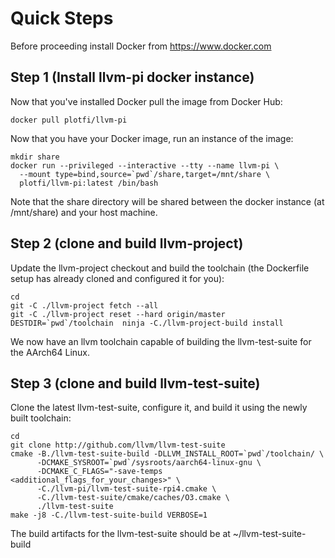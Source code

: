 # Quick Steps

Before proceeding install Docker from https://www.docker.com 

## Step 1 (Install llvm-pi docker instance)

Now that you've installed Docker pull the image from Docker Hub:

```
docker pull plotfi/llvm-pi
```

Now that you have your Docker image, run an instance of the image:

```
mkdir share
docker run --privileged --interactive --tty --name llvm-pi \
  --mount type=bind,source=`pwd`/share,target=/mnt/share \
  plotfi/llvm-pi:latest /bin/bash
```

Note that the share directory will be shared between the docker instance (at /mnt/share) and your host machine.

## Step 2 (clone and build llvm-project)

Update the llvm-project checkout and build the toolchain (the Dockerfile setup has already cloned and configured it for you):

```
cd
git -C ./llvm-project fetch --all
git -C ./llvm-project reset --hard origin/master 
DESTDIR=`pwd`/toolchain  ninja -C./llvm-project-build install
```

We now have an llvm toolchain capable of building the llvm-test-suite for the AArch64 Linux.

## Step 3 (clone and build llvm-test-suite) 

Clone the latest llvm-test-suite, configure it, and build it using the newly built toolchain:

```
cd
git clone http://github.com/llvm/llvm-test-suite
cmake -B./llvm-test-suite-build -DLLVM_INSTALL_ROOT=`pwd`/toolchain/ \
      -DCMAKE_SYSROOT=`pwd`/sysroots/aarch64-linux-gnu \
      -DCMAKE_C_FLAGS="-save-temps <additional_flags_for_your_changes>" \
      -C./llvm-pi/llvm-test-suite-rpi4.cmake \
      -C./llvm-test-suite/cmake/caches/O3.cmake \
      ./llvm-test-suite
make -j8 -C./llvm-test-suite-build VERBOSE=1
```

The build artifacts for the llvm-test-suite should be at ~/llvm-test-suite-build
